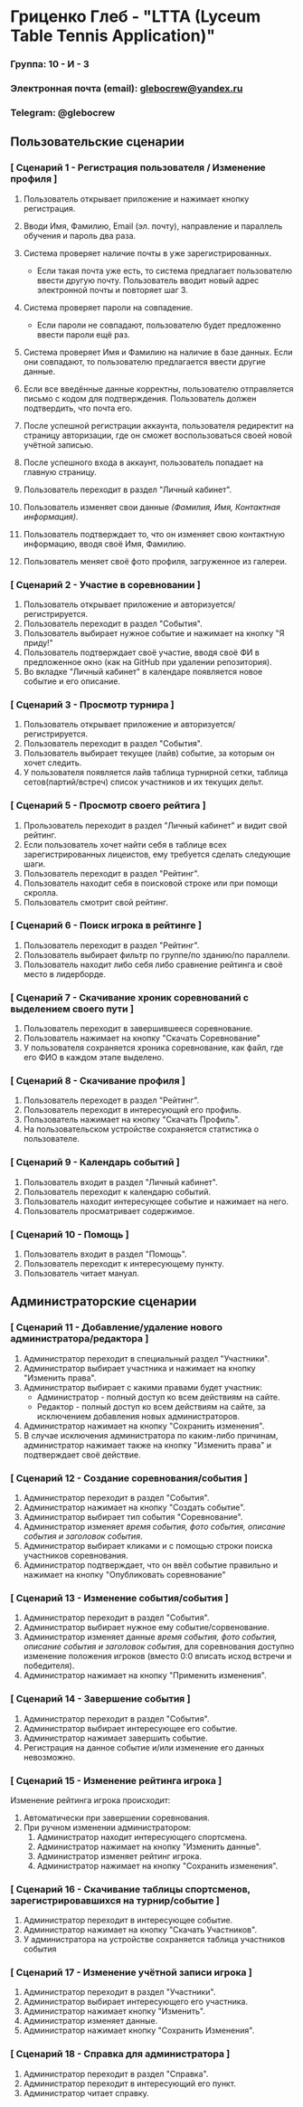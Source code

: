 # Гриценко Глеб - "LTTA (Lyceum Table Tennis Application)"
### Группа: 10 - И - 3
### Электронная почта (email): glebocrew@yandex.ru
### Telegram: @glebocrew

## Пользовательские сценарии

### [ Сценарий 1 - Регистрация пользователя / Изменение профиля ]
1. Пользователь открывает приложение и нажимает кнопку регистрация.
2. Вводи Имя, Фамилию, Email (эл. почту), направление и параллель обучения и пароль два раза.
3. Система проверяет наличие почты в уже зарегистрированных.
    - Если такая почта уже есть, то система предлагает пользователю ввести другую почту. Пользователь вводит новый адрес электронной почты и повторяет шаг 3.
4. Система проверяет пароли на совпадение.
    - Если пароли не совпадают, пользователю будет предложенно ввести пароли ещё раз.
5. Система проверяет Имя и Фамилию на наличие в базе данных. Если они совпадают, то пользователю предлагается ввести другие данные.
6. Если все введённые данные корректны, пользователю отправляется письмо с кодом для подтверждения. Пользователь должен подтвердить, что почта его.
7. После успешной регистрации аккаунта, пользователя редиректит на страницу авторизации, где он сможет воспользоваться своей новой учётной записью.
8. После успешного входа в аккаунт, пользователь попадает на главную страницу.

1. Пользователь переходит в раздел "Личный кабинет".
2. Пользователь изменяет свои данные *(Фамилия, Имя, Контактная информация)*.
3. Пользователь подтверждает то, что он изменяет свою контактную информацию, вводя своё Имя, Фамилию. 
4. Пользователь меняет своё фото профиля, загруженное из галереи.

### [ Сценарий 2 - Участие в соревновании ]
1. Пользователь открывает приложение и авторизуется/регистрируется.
2. Пользователь переходит в раздел "События".
3. Пользователь выбирает нужное событие и нажимает на кнопку "Я приду!"
4. Пользователь подтверждает своё участие, вводя своё ФИ в предложенное окно (как на GitHub при удалении репозитория).
5. Во вкладке "Личный кабинет" в календаре появляется новое событие и его описание.

### [ Сценарий 3 - Просмотр турнира ]
1. Пользователь открывает приложение и авторизуется/регистрируется.
2. Пользователь переходит в раздел "События".
3. Пользователь выбирает текущее (лайв) событие, за которым он хочет следить.
4. У пользователя появляется лайв таблица турнирной сетки, таблица сетов(партий/встреч) список участников и их текущих дельт.

### [ Сценарий 5 - Просмотр своего рейтига ]
1. Прользователь переходит в раздел "Личный кабинет" и видит свой рейтинг.
2. Если пользователь хочет найти себя в таблице всех зарегистрированных лицеистов, ему требуется сделать следующие шаги.
3. Пользователь переходит в раздел "Рейтинг".
4. Пользователь находит себя в поисковой строке или при помощи скролла.
5. Пользователь смотрит свой рейтинг.

### [ Сценарий 6 - Поиск игрока в рейтинге ]
1. Пользователь переходит в раздел "Рейтинг".
2. Пользователь выбирает фильтр по группе/по зданию/по параллели.
3. Пользователь находит либо себя либо сравнение рейтинга и своё место в лидерборде.

### [ Сценарий 7 - Скачивание хроник соревнований с выделением своего пути ]
1. Пользователь переходит в завершившееся соревнование.
2. Пользователь нажимает на кнопку "Скачать Соревнование"
3. У пользователя сохраняется хроника соревнование, как файл, где его ФИО в каждом этапе выделено.

### [ Сценарий 8 - Скачивание профиля ]
1. Пользователь переходет в раздел "Рейтинг".
2. Пользователь переходит в интересующий его профиль.
3. Пользователь нажимает на кнопку "Скачать Профиль".
4. На пользовательском устройстве сохраняется статистика о пользователе.

### [ Сценарий 9 - Календарь событий ]
1. Пользователь входит в раздел "Личный кабинет".
2. Пользователь переходит к календарю событий.
3. Пользователь находит интересующее событие и нажимает на него.
4. Пользователь просматривает содержимое.

### [ Сценарий 10 - Помощь ]
1. Пользователь входит в раздел "Помощь".
2. Пользователь переходит к интересующему пункту.
3. Пользователь читает мануал.

## Администраторские сценарии
### [ Сценарий 11 - Добавление/удаление нового администратора/редактора ]
1. Администратор переходит в специальный раздел "Участники".
2. Администратор выбирает участника и нажимает на кнопку "Изменить права".
3. Администратор выбирает с какими правами будет участник:
    - Администратор - полный доступ ко всем действиям на сайте.
    - Редактор - полный доступ ко всем действиям на сайте, за исключением добавления новых администраторов.
4. Администратор нажимает на кнопку "Сохранить изменения".
5. В случае исключения администратора по каким-либо причинам, администратор нажимает также на кнопку "Изменить права" и подтверждает своё действие.

### [ Сценарий 12 - Создание соревнования/события ]
1. Администратор переходит в раздел "События".
2. Администратор нажимает на кнопку "Создать событие".
3. Администратор выбирает тип события "Соревнование".
4. Администратор изменяет *время события, фото события, описание события и заголовок события*. 
5. Администратор выбирает кликами и с помощью строки поиска участников соревнования.
6. Администратор подтверждает, что он ввёл событие правильно и нажимает на кнопку "Опубликовать соревнование"

### [ Сценарий 13 - Изменение события/события ]
1. Администратор переходит в раздел "События".
2. Администратор выбирает нужное ему событие/сорвенование.
3. Администратор изменяет данные *время события, фото события, описание события и заголовок события*, для соревнования доступно изменение положения игроков (вместо 0:0 вписать исход встречи и победителя).
4. Администратор нажимает на кнопку "Применить изменения".

### [ Сценарий 14 - Завершение события ]
1. Администратор переходит в раздел "События".
2. Администратор выбирает интересующее его событие.
3. Администратор нажимает завершить событие.
4. Регистрация на данное событие и/или изменение его данных невозможно.

### [ Сценарий 15 - Изменение рейтинга игрока ]
Изменение рейтинга игрока происходит: <br>
1. Автоматически при завершении соревнования.
2. При ручном изменении администратором:
    1. Администратор находит интересующего спортсмена.
    2. Администратор нажимает на кнопку "Изменить данные".
    3. Администратор изменяет рейтинг игрока.
    4. Администратор нажимает на кнопку "Сохранить изменения".

### [ Сценарий 16 - Скачивание таблицы спортсменов, зарегистрировавшихся на турнир/событие ]
1. Администратор переходит в интересующее событие.
2. Администратор нажимает на кнопку "Скачать Участников".
3. У администратора на устройстве сохраняется таблица участников события

### [ Сценарий 17 - Изменение учётной записи игрока ]
1. Администратор переходит в раздел "Участники".
2. Администратор выбирает интересующего его участника.
3. Администратор нажимает кнопку "Изменить".
4. Администратор изменяет данные.
5. Администратор нажимает кнопку "Сохранить Изменения".

### [ Сценарий 18 - Справка для администратора ]
1. Администратор переходит в раздел "Справка".
2. Администратор переходит в интересующий его пункт.
3. Администратор читает справку.
